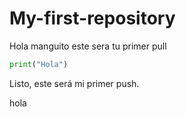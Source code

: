 # My-first-repository

Hola manguito este sera tu primer pull

```python
print("Hola")
```

Listo, este será mi primer push.


hola
